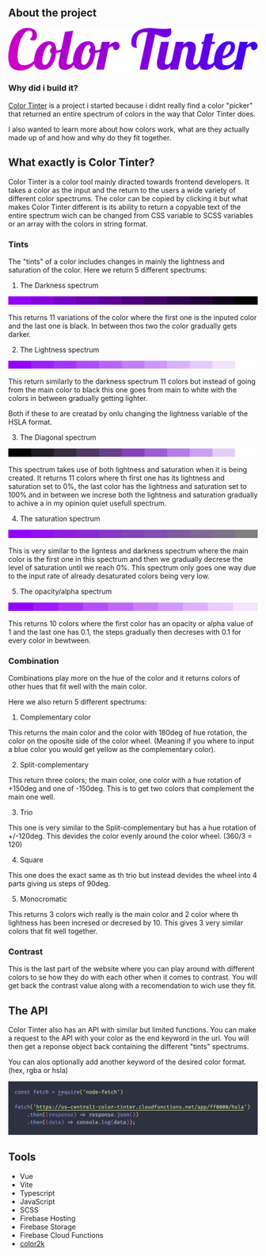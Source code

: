 ## About the project
![](https://github.com/gustav-evensson/color-tinter/blob/main/website/src/assets/Color%20Tinter.png?raw=true)

### Why did i build it?
[Color Tinter](https://color-tinter.web.app/) is a project i started because i didnt really find a color "picker" that returned an entire spectrum of colors in the way that Color Tinter does.

I also wanted to learn more about how colors work, what are they actually made up of and how and why do they fit together.

## What exactly is Color Tinter?

Color Tinter is a color tool mainly diracted towards frontend developers. It takes a color as the input and the return to the users a wide variety of different color spectrums. The color can be copied by clicking it but what makes Color Tinter different is its ability to return a copyable text of the entire spectrum wich can be changed from CSS variable to SCSS variables or an array with the colors in string format.

### Tints

The "tints" of a color includes changes in mainly the lightness and saturation of the color. Here we return 5 different spectrums:

1. The Darkness spectrum

![](https://github.com/gustav-evensson/color-tinter/blob/main/readmeAssets/Darkness.png)

This returns 11 variations of the color where the first one is the inputed color and the last one is black. In between thos two the color gradually gets darker.

2. The Lightness spectrum

![](https://github.com/gustav-evensson/color-tinter/blob/main/readmeAssets/Lightness.png)

This return similarly to the darkness spectrum 11 colors but instead of going from the main color to black this one goes from main to white with the colors in between gradually getting lighter. 

Both if these to are creatad by onlu changing the lightness variable of the HSLA format. 

3. The Diagonal spectrum

![](https://github.com/gustav-evensson/color-tinter/blob/main/readmeAssets/Diagonal.png)

This spectrum takes use of both lightness and saturation when it is being created. It returns 11 colors where th first one has its lightness and saturation set to 0%, the last color has the lightness and saturation set to 100% and in between we increse both the lightness and saturation gradually to achive a in my opinion quiet usefull spectrum.

4. The saturation spectrum

![](https://github.com/gustav-evensson/color-tinter/blob/main/readmeAssets/Saturation.png)

This is very similar to the ligntess and darkness spectrum where the main color is the first one in this spectrum and then we gradually decrese the level of saturation until we reach 0%. This spectrum only goes one way due to the input rate of already desaturated colors being very low.

5. The opacity/alpha spectrum

![](https://github.com/gustav-evensson/color-tinter/blob/main/readmeAssets/Opacity.png)

This returns 10 colors where the first color has an opacity or alpha value of 1 and the last one has 0.1, the steps gradually then decreses with 0.1 for every color in bewtween. 

### Combination

Combinations play more on the hue of the color and it returns colors of other hues that fit well with the main color.

Here we also return 5 different spectrums:

1. Complementary color

This returns the main color and the color with 180deg of hue rotation, the color on the oposite side of the color wheel. (Meaning if you where to input a blue color you would get yellow as the complementary color).

2. Split-complementary

This return three colors; the main color, one color with a hue rotation of +150deg and one of -150deg. This is to get two colors that complement the main one well. 

3. Trio

This one is very similar to the Split-complementary but has a hue rotation of +/-120deg. This devides the color evenly around the color wheel. (360/3 = 120)

4. Square

This one does the exact same as th trio but instead devides the wheel into 4 parts giving us steps of 90deg. 

5. Monocromatic

This returns 3 colors wich really is the main color and 2 color where th lightness has been incresed or decresed by 10. This gives 3 very similar colors that fit well together.

### Contrast

This is the last part of the website where you can play around with different colors to se how they do with each other when it comes to contrast. You will get back the contrast value along with a recomendation to wich use they fit. 

## The API

Color Tinter also has an API with similar but limited functions. You can make a request to the API with your color as the end keyword in the url. You will then get a reponse object back containing the different "tints" spectrums.

You can alos optionally add another keyword of the desired color format. (hex, rgba or hsla)

![](https://github.com/gustav-evensson/color-tinter/blob/main/readmeAssets/api%20request%20example.png)

## Tools

- Vue
- Vite
- Typescript
- JavaScript
- SCSS
- Firebase Hosting
- Firebase Storage
- Firebase Cloud Functions
- [color2k](https://color2k.com/)
